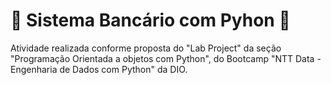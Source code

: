 # 🏦 Sistema Bancário com Pyhon 🏦

Atividade realizada conforme proposta do "Lab Project" da seção "Programação Orientada a objetos com Python", do Bootcamp "NTT Data - Engenharia de Dados com Python" da DIO.
